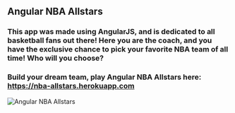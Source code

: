 ## Angular NBA Allstars

### This app was made using AngularJS, and is dedicated to all basketball fans out there! Here you are the coach, and you have the exclusive chance to pick your favorite NBA team of all time! Who will you choose?

### Build your dream team, play Angular NBA Allstars here: https://nba-allstars.herokuapp.com

![Angular NBA Allstars](https://github.com/windsor80/Angular-NBA-Allstars/blob/master/app/nbaAllstars/layout/assets/images/nba-allstars-print.jpg?raw=true)
